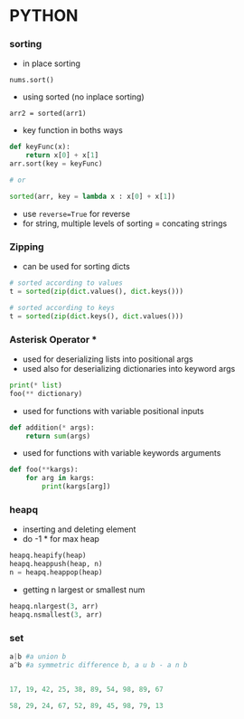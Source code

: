 # PYTHON

### sorting

- in place sorting

```
nums.sort()
```

- using sorted (no inplace sorting)

```
arr2 = sorted(arr1)
```

- key function in boths ways

```python
def keyFunc(x):
    return x[0] + x[1]
arr.sort(key = keyFunc)

# or

sorted(arr, key = lambda x : x[0] + x[1])
```

- use `reverse=True` for reverse
- for string, multiple levels of sorting = concating strings

### Zipping

- can be used for sorting dicts

```py
# sorted according to values
t = sorted(zip(dict.values(), dict.keys()))

# sorted according to keys
t = sorted(zip(dict.keys(), dict.values()))
```

### Asterisk Operator *

- used for deserializing lists into positional args
- used also for deserializing dictionaries into keyword args

```py
print(* list)
foo(** dictionary)
```
- used for functions with variable positional inputs

```py
def addition(* args):
    return sum(args)
```

- used for functions with variable keywords arguments

```py
def foo(**kargs):
    for arg in kargs:
        print(kargs[arg])
```

### heapq

- inserting and deleting element
- do -1 * for max heap

```py
heapq.heapify(heap)
heapq.heappush(heap, n)
n = heapq.heappop(heap)
```

- getting n largest or smallest num

```py
heapq.nlargest(3, arr)
heapq.nsmallest(3, arr)
```

### set

```py
a|b #a union b
a^b #a symmetric difference b, a u b - a n b


17, 19, 42, 25, 38, 89, 54, 98, 89, 67 

58, 29, 24, 67, 52, 89, 45, 98, 79, 13 

```
